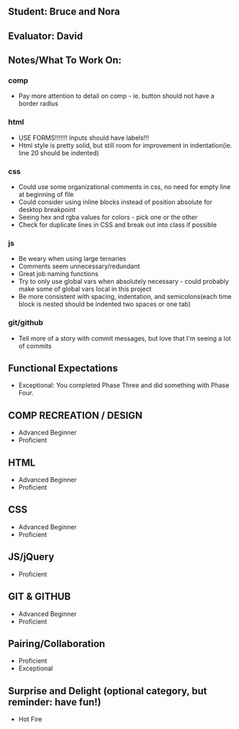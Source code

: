 ## Student: Bruce and Nora
## Evaluator: David
## Notes/What To Work On:

### comp
* Pay more attention to detail on comp - ie. button should not have a border
radius

### html
* USE FORMS!!!!!!! Inputs should have labels!!!
* Html style is pretty solid, but still room for improvement in indentation(ie.
  line 20 should be indented)

### css
* Could use some organizational comments in css, no need for empty line at beginning of file
* Could consider using inline blocks instead of position absolute for desktop breakpoint
* Seeing hex and rgba values for colors - pick one or the other
* Check for duplicate lines in CSS and break out into class if possible

### js
* Be weary when using large ternaries
* Comments seem unnecessary/redundant
* Great job naming functions
* Try to only use global vars when absolutely necessary - could probably make
  some of global vars local in this project
* Be more consistent with spacing, indentation, and semicolons(each time block
  is nested should be indented two spaces or one tab)

### git/github
* Tell more of a story with commit messages, but love that I'm seeing a lot of
  commits

## Functional Expectations

* Exceptional: You completed Phase Three and did something with Phase Four.

## COMP RECREATION / DESIGN

* Advanced Beginner  
* Proficient  

## HTML

* Advanced Beginner  
* Proficient  

## CSS

* Advanced Beginner  
* Proficient  

## JS/jQuery

* Proficient  

## GIT & GITHUB

* Advanced Beginner  
* Proficient  

## Pairing/Collaboration

* Proficient  
* Exceptional  

## Surprise and Delight (optional category, but reminder: have fun!)

* Hot Fire  
